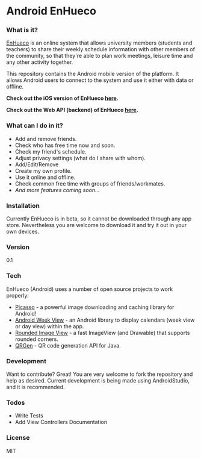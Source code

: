 # Android EnHueco

### What is it?
[EnHueco] is an online system that allows university members (students and teachers) to share their weekly schedule information with other members of the community, so that they're able to plan work meetings, leisure time and any other activity together. 

This repository contains the Android mobile version of the platform. It allows Android users to connect to the system and use it either with data or offline. 

**Check out the iOS version of EnHueco [here](https://github.com/diegoalejogm/iOSEnHueco).**

**Check out the Web API (backend) of EnHueco [here](https://github.com/diegoalejogm/APIEnHueco).**
### What can I do in it?
  - Add and remove friends.
  - Check who has free time now and soon.
  - Check my friend's schedule.
  - Adjust privacy settings (what do I share with whom).
  - Add/Edit/Remove
  - Create my own profile.
  - Use it online and offline.
  - Check common free time with groups of friends/workmates.
  - _And more features coming soon..._


### Installation
Currently EnHueco is in beta, so it cannot be downloaded through any app store. Nevertheless you are welcome to download it and try it out in your own devices.

### Version
0.1

### Tech

EnHueco (Android) uses a number of open source projects to work properly:

* [Picasso] - a powerful image downloading and caching library for Android!
* [Android Week View] - an Android library to display calendars (week view or day view) within the app.
* [Rounded Image View] - a fast ImageView (and Drawable) that supports rounded corners.
* [QRGen] - QR code generation API for Java.


### Development

Want to contribute? Great! You are very welcome to fork the repository and help as desired. Current development is being made using AndroidStudio, and it is recommended.

### Todos
 - Write Tests
 - Add View Controllers Documentation

### License
MIT

[//]: # (These are reference links used in the body of this note and get stripped out when the markdown processor does its job. There is no need to format nicely because it shouldn't be seen. Thanks SO - http://stackoverflow.com/questions/4823468/store-comments-in-markdown-syntax)

   [EnHueco]:<http://enhueco.uniandes.edu.co>
   [Picasso]: <https://github.com/square/picasso>
   [Android Week View]: <https://github.com/alamkanak/Android-Week-View>
   [Rounded Image View]: <https://github.com/vinc3m1/RoundedImageView>
   [ZXing Android Embedded]:<https://github.com/journeyapps/zxing-android-embedded>
   [QRGen]:<https://github.com/kenglxn/QRGen>
   [Android Volley]:<https://android.googlesource.com/platform/frameworks/volley>
   
 

   
   


